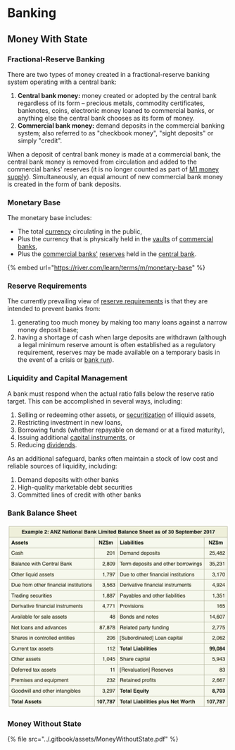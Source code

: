 # Banking

## Money With State

### Fractional-Reserve Banking

There are two types of money created in a fractional-reserve banking system operating with a central bank:

1. **Central bank money:** money created or adopted by the central bank regardless of its form – precious metals, commodity certificates, banknotes, coins, electronic money loaned to commercial banks, or anything else the central bank chooses as its form of money.
2. **Commercial bank money:** demand deposits in the commercial banking system; also referred to as "checkbook money", "sight deposits" or simply "credit".

When a deposit of central bank money is made at a commercial bank, the central bank money is removed from circulation and added to the commercial banks' reserves (it is no longer counted as part of [M1 money supply](https://en.wikipedia.org/wiki/Money\_supply#Empirical\_measures)). Simultaneously, an equal amount of new commercial bank money is created in the form of bank deposits.

### Monetary Base

The monetary base includes:

* The total [currency](https://en.wikipedia.org/wiki/Currency) circulating in the public,
* Plus the currency that is physically held in the [vaults](https://en.wikipedia.org/wiki/Bank\_vault) of [commercial banks](https://en.wikipedia.org/wiki/Commercial\_bank),
* Plus the [commercial banks'](https://en.wikipedia.org/wiki/Commercial\_bank) [reserves](https://en.wikipedia.org/wiki/Bank\_reserves) held in the [central bank](https://en.wikipedia.org/wiki/Central\_bank).

{% embed url="https://river.com/learn/terms/m/monetary-base" %}

### Reserve Requirements

The currently prevailing view of [reserve requirements](https://en.wikipedia.org/wiki/Reserve\_requirement) is that they are intended to prevent banks from:

1. generating too much money by making too many loans against a narrow money deposit base;
2. having a shortage of cash when large deposits are withdrawn (although a legal minimum reserve amount is often established as a regulatory requirement, reserves may be made available on a temporary basis in the event of a crisis or [bank run](https://en.wikipedia.org/wiki/Bank\_run)).



### Liquidity and Capital Management

A bank must respond when the actual ratio falls below the reserve ratio target. This can be accomplished in several ways, including:&#x20;

1. Selling or redeeming other assets, or [securitization](https://en.wikipedia.org/wiki/Securitization) of illiquid assets,
2. Restricting investment in new loans,
3. Borrowing funds (whether repayable on demand or at a fixed maturity),
4. Issuing additional [capital instruments](https://en.wikipedia.org/wiki/Capital\_requirement#Regulatory\_capital), or
5. Reducing [dividends](https://en.wikipedia.org/wiki/Dividend).

As an additional safeguard, banks often maintain a stock of low cost and reliable sources of liquidity, including:

1. Demand deposits with other banks
2. High-quality marketable debt securities
3. Committed lines of credit with other banks

### Bank Balance Sheet

![](<../.gitbook/assets/Screen Shot 2021-11-02 at 10.41.54 AM.png>)

### Money Without State



{% file src="../.gitbook/assets/MoneyWithoutState.pdf" %}
